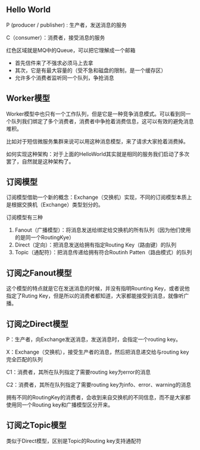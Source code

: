 ## Hello World

P (producer / publisher) : 生产者，发送消息的服务

C（consumer）：消费者，接受消息的服务

红色区域就是MQ中的Queue，可以把它理解成一个邮箱

+ 首先信件来了不强求必须马上去拿
+ 其次，它是有最大容量的（受不急和磁盘的限制，是一个缓存区）
+ 允许多个消费者监听同一个队列，争抢消息

## Worker模型

Worker模型中也只有一个工作队列，但是它是一种竞争消息模式。可以看到同一个队列我们绑定了多个消费者，消费者中争抢着消费信息，这可以有效的避免消息堆积。

比如对于短信微服务集群来说可以用这种消息模型，来了请求大家抢着消费掉。

如何实现这种架构：对于上面的HelloWorld其实就是相同的服务我们启动了多次罢了，自然就是这种架构了。

## 订阅模型

订阅模型借助一个新的概念：Exchange（交换机）实现，不同的订阅模型本质上是根据交换机（Exchange）类型划分的。

订阅模型有三种

1. Fanout（广播模型）：将消息发送给绑定给交换机的所有队列（因为他们使用的是同一个RoutingKye）
2. Direct（定向）：把消息发送给拥有指定Routing Key（路由键）的队列
3. Topic（通配符）：把消息传递给拥有符合Routinh Patten（路由模式）的队列

## 订阅之Fanout模型

这个模型的特点就是它在发送消息的时候，并没有指明Rounting Key，或者说他指定了Ruting Key，但是所以的消费者都知道，大家都能接受到消息，就像听广播。

## 订阅之Direct模型

P：生产者，向Exchange发送消息，发送消息时，会指定一个routing key。

X：Exchange（交换机），接受生产者的消息，然后把消息递交给与routing key完全匹配的队列

C1：消费者，其所在队列指定了需要routing key为error的消息

C2：消费者，其所在队列指定了需要routing key为info、error、warning的消息

拥有不同的RoutingKey的消费者，会收到来自交换机的不同信息，而不是大家都使用同一个Routing key和广播模型区分开来。

## 订阅之Topic模型

类似于Direct模型，区别是Topic的Routing key支持通配符



